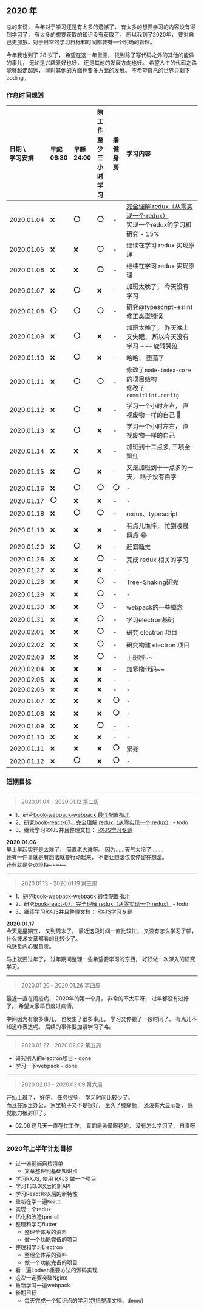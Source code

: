 ## 2020 年

总的来说， 今年对于学习还是有太多的遗憾了， 有太多的想要学习的内容没有得到学习了， 有太多的想要获取的知识没有获取了。 
所以我到了2020年， 要对自己更加狠。对于日常的学习目标和时间都要有一个明确的管理。

今年我也到了 28 岁了， 希望在这一年里面， 找到除了写代码之外的其他的能做的事儿， 无论是兴趣爱好也好， 还是其他的发展方向也好。
希望人生的代码之路能够越走越远， 同时其他的方面也要多方面的发展。 不希望自己的世界只剩下coding。


### 作息时间规划

日期 \ <br/> 学习安排  | 早起 <br/> 06:30 | 早睡 <br/> 24:00    | 除工作至少 <br/> 三小时学习     | 撸健 <br/> 身房  | 学习内容
:-         | :-  | :-  | :-  | :-  | :-                 
2020.01.04 | :x: | :o: | :o: | -   | [完全理解 redux（从零实现一个 redux）](https://github.com/brickspert/blog/issues/22) <br /> 实现一个redux的学习和研究 - 15%
2020.01.05 | :x: | :x: | :o: | -   | 继续在学习 redux 实现原理 
2020.01.06 | :x: | :x: | :o: | -   | 继续在学习 redux 实现原理
2020.01.07 | :x: | :o: | :x: | -   | 加班太晚了， 今天没有学习  
2020.01.08 | :o: | :o: | :o: | -   | 研究@typescript-eslint <br/> 修正类型错误
2020.01.09 | :x: | :o: | :x: | -   | 加班太晚了， 昨天晚上又失眠， 所以今天没有学习 ~~~ 旋转哭泣  
2020.01.10 | :x: | :o: | :x: | -   | 哈哈， 堕落了 
2020.01.11 | :x: | :o: | :o: | -   | 修改了`node-index-core`的项目结构 <br/> 修改了`commitlint.config`              
2020.01.12 | :x: | :o: | :x: | -   | 学习一个小时左右， 直视废物一样的自己 🤣
2020.01.13 | :x: | :o: | :x: | -   | 学习一个小时左右， 直视废物一样的自己
2020.01.14 | :x: | :x: | :x: | -   | 加班到十二点多, 三项全飘红
2020.01.15 | :x: | :o: | :x: | -   | 又是加班到十一点多的一天， 啥子没有自学
2020.01.16 | :x: | :o: | :o: | :o: | -
2020.01.17 | :o: | :x: | :x: | -   | -
2020.01.18 | :x: | :o: | :o: | -   | redux、typescript
2020.01.19 | :x: | :x: | :x: | -   | 有点儿憔悴， 忙到凌晨四点 😂
2020.01.20 | :x: | :o: | :x: | -   | 赶紧睡觉
2020.01.26 | :x: | :x: | :o: | -   | 完成 redux 相关的学习
2020.01.27 | :x: | :x: | :x: | -   | - 
2020.01.28 | :x: | :x: | :o: | -   | Tree-Shaking研究
2020.01.29 | :x: | :x: | :o: | -   | -
2020.01.30 | :x: | :x: | :o: | -   | webpack的一些概念
2020.01.31 | :x: | :x: | :o: | -   | 学习electron基础
2020.02.01 | :x: | :x: | :o: | -   | 研究 electron 项目
2020.02.02 | :x: | :x: | :o: | -   | 研究构建 electron 项目
2020.02.03 | :x: | :x: | :o: | -   | 上班啦~~
2020.02.04 | :x: | :x: | :x: | -   | 加紧撸代码~~
2020.02.05 | :x: | :x: | :x: | -   | -
2020.02.06 | :x: | :x: | :x: | -   | -
2020.01.07 | :x: | :x: | :x: | :o: | - 
2020.01.08 | :x: | :x: | :x: | :o: | -
2020.01.09 | :x: | :x: | :o: | -   | -
2020.01.10 | :x: | :x: | :x: | -   | - 
2020.01.11 | :x: | :x: | :x: | :o: | 累死
2020.01.12 | :x: | :o: | :x: | :o: | - 


### 短期目标

--------------------

> 2020.01.04 - 2020.01.12 第二周

- 1、研究[book-webpack-webpack 最佳配置指北](https://juejin.im/post/5e0e1153e51d45414b74de65?utm_source=gold_browser_extension)
- 2、研究[book-react-07、完全理解 redux（从零实现一个 redux）](https://github.com/brickspert/blog/issues/22) - todo
- 3、继续学习RXJS并且整理文档： [RXJS学习专题](../book/23、RXJS学习专题/23、RXJS学习专题.md)

**2020.01.06**                                                                                      
早上早起实在是太难了， 简直老大难呀。 因为......天气太冷了........                                      
还有一件事就是有想法就要行动起来， 不要让想法仅仅停留在想法。                                                 
还有就是务必坚持~~~~~                                                                               

--------------------

> 2020.01.13 - 2020.01.19 第三周

- 1、研究[book-webpack-webpack 最佳配置指北](https://juejin.im/post/5e0e1153e51d45414b74de65?utm_source=gold_browser_extension)
- 2、研究[book-react-07、完全理解 redux（从零实现一个 redux）](https://github.com/brickspert/blog/issues/22) - todo
- 3、继续学习RXJS并且整理文档： [RXJS学习专题](../book/23、RXJS学习专题/23、RXJS学习专题.md)


**2020.01.17**                      
今天是星期五， 又到周末了， 最近这段时间一直比较忙， 又没有怎么学习了额， 什么技术文章都看的比较少了。                                
总感觉内心很自责。

马上就要过年了， 过年期间整理一些希望要学习的东西， 好好做一次深入的研究学习。

--------------------

> 2020.01.20 - 2020.01.26 第四周

最近一直在闹疫病， 2020年的第一个月， 非常的不太平呀， 过年都没有过好了。 
希望大家早日度过病情。

中间因为有很多事儿， 也发生了很多事儿， 学习又停顿了一段时间了， 有点儿不知道咋表达呢。
后续的事件要加紧学习了咯。

--------------------

> 2020.01.27 - 2020.02.02 第五周

- 研究别人的electron项目 - done
- 学习一下webpack - done


--------------------

> 2020.02.03 - 2020.02.09 第六周

开始上班了， 好吧， 任务很多， 学习时间比较少了。                              
而且在家里办公， 家里椅子又不是很好， 坐久了腰痛额， 还没有大显示器， 感觉能力被封印了。

- 02.06
这几天一直在忙工作， 真的是头晕眼花的， 没有怎么学习了， 自责呀

--------------------


### 2020年上半年计划目标
- 过一遍[前端自检清单](https://juejin.im/post/5cc1da82f265da036023b628)
    - 文章整理到基础知识点
- 学习RXJS, 使用 RXJS 做一个项目
- 学习TS3.0以后的新API                    
- 学习React16以后的新特性                               
- 重新在学一遍`React`
- 实现一个redux                                 
- 优化和改造tpm-cli
- 整理和学习flutter
    - 整理全体系的资料
    - 做一个功能完备的项目
- 整理和学习Electron
    - 整理全体系的资料
    - 做一个功能完备的项目
- 看一遍Lodash重要方法的源码实现
- 这次一定要突破Nginx
- 重新学习一遍webpack
- 长期目标
    - 每天完成一个知识点的学习(包括整理文档、demo)
